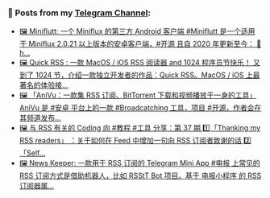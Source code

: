### 📰 Posts from my [Telegram Channel](https://t.me/s/aboutrss):
<!-- BLOG-POST-LIST:START -->
- [🖼 Miniflutt: 一个 Miniflux 的第三方 Android 客户端 #Miniflutt 是一个适用于 Miniflux 2.0.21 以上版本的安卓客户端，#开源 且自 2020 年更新至今： 🐙h...](https://t.me/aboutrss/1486)
- [🖼 Quick RSS : 一款 MacOS / iOS RSS 阅读器 and 1024 程序员节快乐！ 又到了 1024 节，介绍一款独立开发者的作品：Quick RSS。MacOS / iOS 上最著名的体验接...](https://t.me/aboutrss/1485)
- [🖼 「AniVu：一款集 RSS 订阅、BitTorrent 下载和视频播放于一身的工具」 AniVu 是 #安卓 平台上的一款 #Broadcatching 工具，项目 #开源，作者会在其频道发布...](https://t.me/aboutrss/1484)
- [🖼 与 RSS 有关的 Coding 向 #教程 #工具 分享：第 37 期 1️⃣「Thanking my RSS readers」 ：关于如何在 Feed 中增加一句向 RSS 订阅者致谢的话 2️⃣「Self...](https://t.me/aboutrss/1483)
- [🖼 News Keeper: 一款用于 RSS 订阅的 Telegram Mini App #电报 上常见的 RSS 订阅方式是借助机器人，比如 RSStT Bot 项目。基于 电报小程序 的 RSS 订阅器属...](https://t.me/aboutrss/1482)
<!-- BLOG-POST-LIST:END -->

<!--
**AboutRSS/AboutRSS** is a ✨ _special_ ✨ repository because its `README.md` (this file) appears on your GitHub profile.

Here are some ideas to get you started:

- 🔭 I’m currently working on ...
- 🌱 I’m currently learning ...
- 👯 I’m looking to collaborate on ...
- 🤔 I’m looking for help with ...
- 💬 Ask me about ...
- 📫 How to reach me: ...
- 😄 Pronouns: ...
- ⚡ Fun fact: ...
-->
